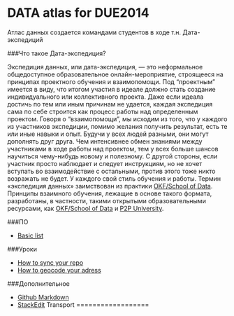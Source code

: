 DATA atlas for DUE2014
==================
Атлас данных создается командами студентов в ходе т.н. Дата-экспедиций

###Что такое Дата-экспедиция?

Экспедиция данных, или дата-экспедиция, — это неформальное общедоступное образовательное онлайн-мероприятие, строящееся на принципах проектного обучения и взаимопомощи. Под “проектным” имеется в виду, что итогом участия в идеале должно стать создание индивидуального или коллективного проекта. Даже если идеала достичь по тем или иным причинам не удается, каждая экспедиция сама по себе строится как процесс работы над определенным проектом. Говоря о “взаимопомощи”, мы исходим из того, что у каждого из участников экспедиции, помимо желания получить результат, есть те или иные навыки и опыт. Будучи у всех людей разными, они могут дополнять друг друга. Чем интенсивнее обмен знаниями между участниками в ходе работы над проектом, тем у всех больше шансов научиться чему-нибудь новому и полезному. С другой стороны, если участник просто наблюдает и следует инструкциям, но не хочет вступать во взаимодействие с остальными, против этого тоже никто возражать не будет. У каждого свой стиль обучения и работы. Термин «экспедиция данных» заимствован из практики [OKF/School of Data](http://schoolofdata.org/). Принципы взаимного обучения, лежащие в основе такого формата, разработаны, в частности, такими открытыми образовательными ресурсами, как [OKF/School of Data](http://schoolofdata.org/) и [P2P University](https://p2pu.org/en/).


###ПО
- [Basic list](https://github.com/Casyfill/Data_atlas_DUE2014/blob/master/Resources.md)

###Уроки
- [How to sync your repo](http://www.youtube.com/watch?v=bTaFAqJ6bjE)
- [How to geocode your adress](https://github.com/OpenRefine/OpenRefine/wiki/GREL-Functions)

###Дополнительное
- [Github Markdown](https://help.github.com/articles/github-flavored-markdown/)
- [StackEdit](https://stackedit.io/)
Transport
==================
